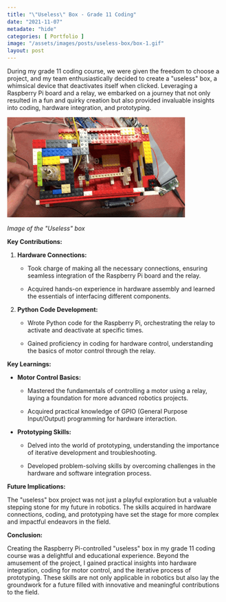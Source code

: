 ```yaml
---
title: "\"Useless\" Box - Grade 11 Coding"
date: "2021-11-07"
metadate: "hide"
categories: [ Portfolio ]
image: "/assets/images/posts/useless-box/box-1.gif"
layout: post
---
```


During my grade 11 coding course, we were given the freedom to choose a project, and my team enthusiastically decided to create a "useless" box, a whimsical device that deactivates itself when clicked. Leveraging a Raspberry Pi board and a relay, we embarked on a journey that not only resulted in a fun and quirky creation but also provided invaluable insights into coding, hardware integration, and prototyping.


![](/assets/images/posts/useless-box/box-1.gif?w=414)

*Image of the "Useless" box*

**Key Contributions:**

1. **Hardware Connections:**
    - Took charge of making all the necessary connections, ensuring seamless integration of the Raspberry Pi board and the relay.
    
    - Acquired hands-on experience in hardware assembly and learned the essentials of interfacing different components.

3. **Python Code Development:**
    - Wrote Python code for the Raspberry Pi, orchestrating the relay to activate and deactivate at specific times.
    
    - Gained proficiency in coding for hardware control, understanding the basics of motor control through the relay.

**Key Learnings:**

- **Motor Control Basics:**
    - Mastered the fundamentals of controlling a motor using a relay, laying a foundation for more advanced robotics projects.
    
    - Acquired practical knowledge of GPIO (General Purpose Input/Output) programming for hardware interaction.

- **Prototyping Skills:**
    - Delved into the world of prototyping, understanding the importance of iterative development and troubleshooting.
    
    - Developed problem-solving skills by overcoming challenges in the hardware and software integration process.

**Future Implications:**

The "useless" box project was not just a playful exploration but a valuable stepping stone for my future in robotics. The skills acquired in hardware connections, coding, and prototyping have set the stage for more complex and impactful endeavors in the field.

**Conclusion:**

Creating the Raspberry Pi-controlled "useless" box in my grade 11 coding course was a delightful and educational experience. Beyond the amusement of the project, I gained practical insights into hardware integration, coding for motor control, and the iterative process of prototyping. These skills are not only applicable in robotics but also lay the groundwork for a future filled with innovative and meaningful contributions to the field.
